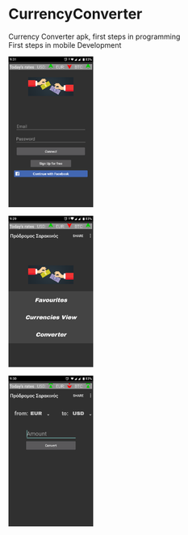 # CurrencyConverter
Currency Converter apk, first steps in programming <br />
First steps in mobile Development
<br/>
<head>
<style>


</style>
</head>
<img src="Authentication.png" width = "33.3%"></img>

<img src ="Menu.png" width="33.3%"></img> 

<img src ="Convert.png" width="33.3%"></img>
<br />
